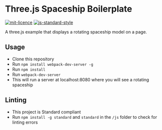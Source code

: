 # Three.js Spaceship Boilerplate

[![mit-licence](http://img.shields.io/:license-mit-blue.svg)](http://opensource.org/licenses/MIT) [![js-standard-style](https://img.shields.io/badge/code%20style-standard-brightgreen.svg?style=flat)](https://github.com/feross/standard)

A three.js example that displays a rotating spaceship model on a page.

## Usage

 - Clone this repository
 - Run `npm install webpack-dev-server -g`
 - Run `npm install`
 - Run `webpack-dev-server`
 - This will run a server at localhost:8080 where you will see a rotating spaceship


## Linting

- This project is Standard compliant
- Run `npm install -g standard` and `standard` in the `/js` folder to check for linting errors
